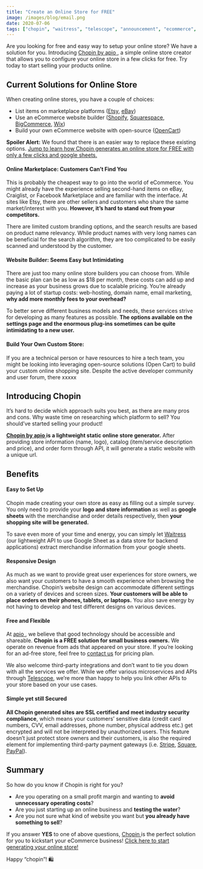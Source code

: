 ```yaml
---
title: "Create an Online Store for FREE"
image: /images/blog/email.png
date: 2020-07-06
tags: ["chopin", "waitress", "telescope", "announcement", "ecommerce", "online-store", "google", "sheets"]
---
```


Are you looking for free and easy way to setup your online store? We have a solution for you. Introducing <a href="https://telescope.apiobuild.com/app/chopin" target="_blank">Chopin by apio </a>, a simple online store creator that allows you to configure your online store in a few clicks for free. Try today to start selling your products online.

## Current Solutions for Online Store

When creating online stores, you have a couple of choices:
- List items on marketplace platforms (<a href="https://www.etsy.com/" target="_blank">Etsy</a>, <a href="https://www.ebay.com/" target="_blank">eBay</a>)
- Use an eCommerce website builder (<a href="https://www.shopify.com/" target="_blank">Shopify</a>, <a href="https://www.squarespace.com/" target="_blank">Squarespace</a>, <a href="https://www.bigcommerce.com/" target="_blank">BigCommerce</a>, <a href="https://www.wix.com/" target="_blank">Wix</a>)
- Build your own eCommerce website with open-source (<a href="https://www.opencart.com/" target="_blank">OpenCart</a>)


**Spoiler Alert:** We found that there is an easier way to replace these existing options. <a href="#chopin">Jump to learn how Chopin generates an online store for FREE with only a few clicks and google sheets.</a>

#### Online Marketplace: Customers Can’t Find You

This is probably the cheapest way to go into the world of eCommerce. You might already have the experience selling second-hand items on eBay, Craiglist, or Facebook Marketplace and are familiar with the interface. At sites like Etsy, there are other sellers and customers who share the same market/interest with you. **However, it’s hard to stand out from your competitors.** 

There are limited custom branding options, and the search results are based on product name relevancy. While product names with very long names can be beneficial for the search algorithm, they are too complicated to be easily scanned and understood by the customer.

#### Website Builder: Seems Easy but Intimidating

There are just too many online store builders you can choose from. While the basic plan can be as low as $18 per month, these costs can add up and increase as your business grows due to scalable pricing. You’re already paying a lot of startup costs: web-hosting, domain name, email marketing, **why add more monthly fees to your overhead?**

To better serve different business models and needs, these services strive for developing as many features as possible. **The options available on the settings page and the enormous plug-ins sometimes can be quite intimidating to a new user.**

#### Build Your Own Custom Store:

If you are a technical person or have resources to hire a tech team, you might be looking into leveraging open-source solutions (Open Cart) to build your custom online shopping site. Despite the active developer community and user forum, there xxxxx

## <a id="chopin"></a>Introducing Chopin

It’s hard to decide which approach suits you best, as there are many pros and cons. Why waste time on researching which platform to sell? You should’ve started selling your product!

**<a href="https://telescope.apiobuild.com/app/chopin" target="_blank">Chopin by apio </a> is a lightweight static online store generator.** After providing store information (name, logo), catalog (item/service description and price), and order form through API, it will generate a static website with a unique url.


## Benefits

#### Easy to Set Up

Chopin made creating your own store as easy as filling out a simple survey. You only need to provide your **logo and store information** as well as **google sheets** with the merchandise and order details respectively, then **your shopping site will be generated.**

To save even more of your time and energy, you can simply let <a href="https://telescope.apiobuild.com/app/waitress" target="_blank">Waitress </a> (our lightweight API to use Google Sheet as a data store for backend applications) extract merchandise information from your google sheets.

#### Responsive Design

As much as we want to provide great user experiences for store owners, we also want your customers to have a smooth experience when browsing the merchandise. Chopin’s website design can accommodate different settings on a variety of devices and screen sizes. **Your customers will be able to place orders on their phones, tablets, or laptops.** You also save energy by not having to develop and test different designs on various devices.


#### Free and Flexible

At <a href="https://apiobuild.com/" target="_blank">apio </a>, we believe that good technology should be accessible and shareable. **Chopin is a FREE solution for small business owners.** We operate on revenue from ads that appeared on your store. If you’re looking for an ad-free store, feel free to <a href=" mail to: apiobuild@gmail.com" target="_blank"> contact us</a> for pricing plan.

We also welcome third-party integrations and don’t want to tie you down with all the services we offer. While we offer various microservices and APIs through <a href="https://telescope.apiobuild.com/" target="_blank">Telescope</a>, we’re more than happy to help you link other APIs to your store based on your use cases.

#### Simple yet still Secured

**All Chopin generated sites are SSL certified and meet industry security compliance**, which means your customers’ sensitive data (credit card numbers, CVV, email addresses, phone number, physical address etc.) get encrypted and will not be interpreted by unauthorized users. This feature doesn’t just protect store owners and their customers, is also the required element for implementing third-party payment gateways (i.e. <a href="https://stripe.com/" target="_blank">Stripe</a>, <a href="https://squareup.com/" target="_blank">Square</a>, <a href="https://www.paypal.com/" target="_blank">PayPal</a>).


## Summary

So how do you know if Chopin is right for you?

- Are you operating on a small profit margin and wanting to **avoid unnecessary operating costs**?
- Are you just starting up an online business and **testing the water**?
- Are you not sure what kind of website you want but **you already have something to sell**?

If you answer **YES** to one of above questions, <a href="https://telescope.apiobuild.com/app/chopin" target="_blank"> Chopin </a> is the perfect solution for you to kickstart your eCommerce business! <a href="https://telescope.apiobuild.com/app/chopin" target="_blank">Click here to start generating your online store!</a>

Happy “chopin”! 🛍️
